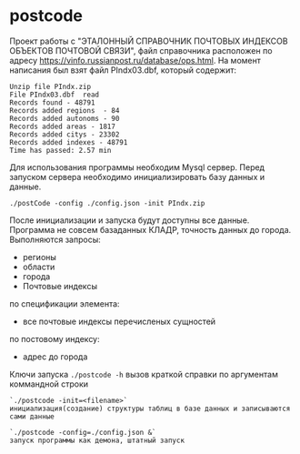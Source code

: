 # postcode
Проект работы с "ЭТАЛОННЫЙ СПРАВОЧНИК ПОЧТОВЫХ ИНДЕКСОВ ОБЪЕКТОВ ПОЧТОВОЙ СВЯЗИ", файл справочника расположен по адресу https://vinfo.russianpost.ru/database/ops.html. На момент написания был взят файл PIndx03.dbf, который содержит:
```
Unzip file PIndx.zip
File PIndx03.dbf  read
Records found - 48791
Records added regions  - 84
Records added autonoms - 90
Records added areas - 1817
Records added citys - 23302
Records added indexes - 48791
Time has passed: 2.57 min
```
Для использования программы необходим Mysql сервер.
Перед запуском сервера необходимо инициализировать базу данных и данные.
```
./postCode -config ./config.json -init PIndx.zip
```
 После инициализации и запуска будут доступны все данные. Программа не совсем базаданных КЛАДР, точность данных до города.
 Выполняются запросы:
 * регионы
 * области
 * города
 * Почтовые индексы
 
 по спецификации элемента:
 * все почтовые индексы перечисленых сущностей
 
 по постовому индексу:
 * адрес до города
 
 Ключи запуска
    `./postcode -h`
    вызов краткой справки по аргументам коммандной строки

    `./postcode -init=<filename>`
    инициализация(создание) структуры таблиц в базе данных и записываются сами данные

    `./postcode -config=./config.json &`
    запуск программы как демона, штатный запуск
